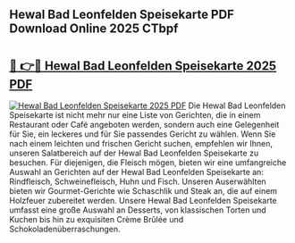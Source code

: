 ## Hewal Bad Leonfelden Speisekarte PDF Download Online 2025 CTbpf

# <h2><a href="http://gcb54u.nevu.top/?p=Hewal+Bad+Leonfelden+Speisekarte">🔗 👉🔴 Hewal Bad Leonfelden Speisekarte 2025 PDF</a></h2>

[![Hewal Bad Leonfelden Speisekarte 2025 PDF](https://i.imgur.com/dBaPXMq.png)](http://gcb54u.nevu.top/?p=Hewal+Bad+Leonfelden+Speisekarte)
Die Hewal Bad Leonfelden Speisekarte ist nicht mehr nur eine Liste von Gerichten, die in einem Restaurant oder Café angeboten werden, sondern auch eine Gelegenheit für Sie, ein leckeres und für Sie passendes Gericht zu wählen. Wenn Sie nach einem leichten und frischen Gericht suchen, empfehlen wir Ihnen, unseren Salatbereich auf der Hewal Bad Leonfelden Speisekarte zu besuchen. Für diejenigen, die Fleisch mögen, bieten wir eine umfangreiche Auswahl an Gerichten auf der Hewal Bad Leonfelden Speisekarte an: Rindfleisch, Schweinefleisch, Huhn und Fisch. Unseren Auserwählten bieten wir Gourmet-Gerichte wie Schaschlik und Steak an, die auf einem Holzfeuer zubereitet werden. Unsere Hewal Bad Leonfelden Speisekarte umfasst eine große Auswahl an Desserts, von klassischen Torten und Kuchen bis hin zu exquisiten Crème Brûlée und Schokoladenüberraschungen.
